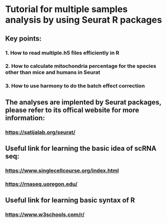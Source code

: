 # Tutorial for multiple samples analysis by using Seurat R packages
## Key points:
### 1. How to read multiple.h5 files efficiently in R
### 2. How to calculate mitochondria percentage for the species other than mice and humans in Seurat
### 3. How to use harmony to do the batch effect correction

## The analyses are implented by Seurat packages, please refer to its offical website for more information:
### https://satijalab.org/seurat/
## Useful link for learning the basic idea of scRNA seq: 
### https://www.singlecellcourse.org/index.html 
### https://rnaseq.uoregon.edu/
## Useful link for learning basic syntax of R
### https://www.w3schools.com/r/
